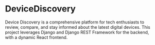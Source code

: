 # DeviceDiscovery
Device Discovery is a comprehensive platform for tech enthusiasts to review, compare, and stay informed about the latest digital devices. This project leverages Django and Django REST Framework for the backend, with a dynamic React frontend.
